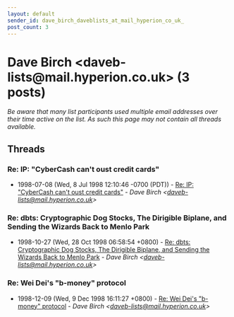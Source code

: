 ```yaml
---
layout: default
sender_id: dave_birch_daveblists_at_mail_hyperion_co_uk_
post_count: 3
---
```


# Dave Birch <daveb-lists<span>@</span>mail.hyperion.co.uk> (3 posts)

_Be aware that many list participants used multiple email addresses over their time active on the list. As such this page may not contain all threads available._

## Threads

### Re: IP: "CyberCash can't oust credit cards"
+ 1998-07-08 (Wed, 8 Jul 1998 12:10:46 -0700 (PDT)) - [Re: IP: "CyberCash can't oust credit cards"](/archive/1998/07/de795a01b2dac38222c35dc8aea6cd43a5aa306fc3fc74febba82a3e3896611d) - _Dave Birch \<daveb-lists@mail.hyperion.co.uk\>_

### Re: dbts: Cryptographic Dog Stocks, The Dirigible Biplane, and   Sending the Wizards Back to Menlo Park
+ 1998-10-27 (Wed, 28 Oct 1998 06:58:54 +0800) - [Re: dbts: Cryptographic Dog Stocks, The Dirigible Biplane, and   Sending the Wizards Back to Menlo Park](/archive/1998/10/39a993cb0fda62fce24d6b44ff8adba00ccb37d3762c7f8b33945f96c25d7731) - _Dave Birch \<daveb-lists@mail.hyperion.co.uk\>_

### Re: Wei Dei's "b-money" protocol
+ 1998-12-09 (Wed, 9 Dec 1998 16:11:27 +0800) - [Re: Wei Dei's "b-money" protocol](/archive/1998/12/2a0bd30c44a77cca390402d2dac4a133917fe8ef919d053a545303dcd5417942) - _Dave Birch \<daveb-lists@mail.hyperion.co.uk\>_

